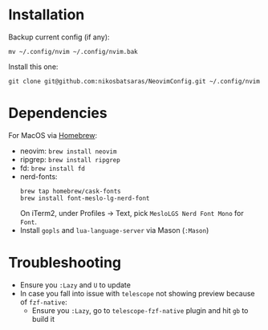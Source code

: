 # Installation
Backup current config (if any):
```
mv ~/.config/nvim ~/.config/nvim.bak
```
Install this one:
```
git clone git@github.com:nikosbatsaras/NeovimConfig.git ~/.config/nvim
```

# Dependencies
For MacOS via [Homebrew](https://brew.sh/):
- neovim: `brew install neovim`
- ripgrep: `brew install ripgrep`
- fd: `brew install fd`
- nerd-fonts:
    ```
    brew tap homebrew/cask-fonts
    brew install font-meslo-lg-nerd-font
    ```
    On iTerm2, under Profiles -> Text, pick `MesloLGS Nerd Font Mono` for `Font`.
- Install `gopls` and `lua-language-server` via Mason (`:Mason`)

# Troubleshooting
- Ensure you `:Lazy` and `U` to update
- In case you fall into issue with `telescope` not showing preview because of `fzf-native`:
    - Ensure you `:Lazy`, go to `telescope-fzf-native` plugin and hit `gb` to build it
